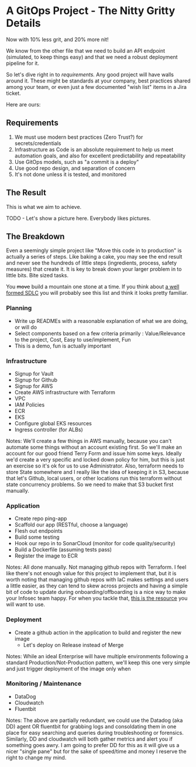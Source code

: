 # A GitOps Project - The Nitty Gritty Details

Now with 10% less grit, and 20% more nit!

We know from the other file that we need to build an API endpoint (simulated, to keep things easy) and that we need a robust deployment pipeline for it. 

So let's dive right in to *requirements.* Any good project will have walls around it. These might be standards at your company, best practices shared among your team, or even just a few documented "wish list" items in a Jira ticket.

Here are ours:

## Requirements
1. We must use modern best practices (Zero Trust?) for secrets/credentials
1. Infrastructure as Code is an absolute requirement to help us meet automation goals, and also for excellent predictability and repeatability
1. Use GitOps models, such as "a commit is a deploy"
1. Use good repo design, and separation of concern
1. It's not done unless it is tested, and monitored

## The Result
This is what we aim to achieve.

TODO - Let's show a picture here. Everybody likes pictures.

## The Breakdown

Even a seemingly simple project like "Move this code in to production" is actually a series of steps. Like baking a cake, you may see the end result and never see the hundreds of little steps (ingredients, process, safety measures) that create it. It is key to break down your larger problem in to little bits. Bite sized tasks.

You ~~move~~ build a mountain one stone at a time. If you think about [a well formed SDLC](https://aws.amazon.com/what-is/sdlc/) you will probably see this list and think it looks pretty familiar.

### Planning
- Write up READMEs with a reasonable explanation of what we are doing, or will do
- Select components based on a few criteria primarily : Value/Relevance to the project, Cost, Easy to use/implement, Fun
- This is a demo, fun is actually important

### Infrastructure
- Signup for Vault
- Signup for Github
- Signup for AWS
- Create AWS infrastructure with Terraform
 - VPC
 - IAM Policies
 - ECR
 - EKS
 - Configure global EKS resources 
  - Ingress controller (for ALBs)

 Notes: We'll create a few things in AWS manually, because you can't automate some things without an account existing first. So we'll make an account for our good friend Terry Form and issue him some keys. Ideally we'd create a very specific and locked down policy for him, but this is just an exercise so it's ok for us to use Administrator. Also, terraform needs to store State somewhere and I really like the idea of keeping it in S3, because that let's Github, local users, or other locations run this terraform without state concurrency problems. So we need to make that S3 bucket first manually.

### Application
- Create repo ping-app
- Scaffold our app (RESTful, choose a language)
- Flesh out endpoints
- Build some testing
- Hook our repo in to SonarCloud (monitor for code quality/security)
- Build a Dockerfile (assuming tests pass)
- Register the image to ECR

Notes: All done manually. Not managing github repos with Terraform. I feel like there's not enough value for this project to implement that, but it is worth noting that managing github repos with IaC makes settings and users a little easier, as they can tend to skew across projects and having a simple bit of code to update during onboarding/offboarding is a nice way to make your Infosec team happy. For when you tackle that, [this is the resource](https://registry.terraform.io/providers/integrations/github/latest/docs/resources/repository) you will want to use.

### Deployment
- Create a github action in the application to build and register the new image
  - Let's deploy on Release instead of Merge

Notes: While an ideal Enterprise will have multiple environments following a standard Production/Not-Production pattern, we'll keep this one very simple and just trigger deployment of the image only when 

### Monitoring / Maintenance
- DataDog
- Cloudwatch
- Fluentbit

Notes: The above are partially redundant, we could use the Datadog (aka DD) agent OR fluentbit for grabbing logs and consoldating them in one place for easy searching and queries during troubleshooting or forensics. Similarly, DD and cloudwatch will both gather metrics and alert you if something goes awry. I am going to prefer DD for this as it will give us a nicer "single pane" but for the sake of speed/time and money I reserve the right to change my mind.
